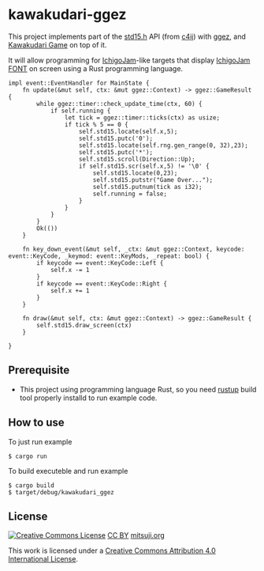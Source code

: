 # kawakudari-ggez

This project implements part of the [std15.h](https://github.com/IchigoJam/c4ij/blob/master/src/std15.h) API (from [c4ij](https://github.com/IchigoJam/c4ij)) with [ggez](https://ggez.rs), and [Kawakudari Game](https://ichigojam.github.io/print/en/KAWAKUDARI.html) on top of it.

It will allow programming for [IchigoJam](https://ichigojam.net/index-en.html)-like targets that display [IchigoJam FONT](https://mitsuji.github.io/ichigojam-font.json/) on screen using a Rust programming language.
```
impl event::EventHandler for MainState {
    fn update(&mut self, ctx: &mut ggez::Context) -> ggez::GameResult {
        while ggez::timer::check_update_time(ctx, 60) {
            if self.running {
                let tick = ggez::timer::ticks(ctx) as usize;
                if tick % 5 == 0 {
                    self.std15.locate(self.x,5);
                    self.std15.putc('0');
                    self.std15.locate(self.rng.gen_range(0, 32),23);
                    self.std15.putc('*');
                    self.std15.scroll(Direction::Up);
                    if self.std15.scr(self.x,5) != '\0' {
                        self.std15.locate(0,23);
                        self.std15.putstr("Game Over...");
                        self.std15.putnum(tick as i32);
                        self.running = false;
                    }
                }
            }
        }
        Ok(())
    }

    fn key_down_event(&mut self, _ctx: &mut ggez::Context, keycode: event::KeyCode, _keymod: event::KeyMods, _repeat: bool) {
        if keycode == event::KeyCode::Left {
            self.x -= 1
        }
        if keycode == event::KeyCode::Right {
            self.x += 1
        }
    }

    fn draw(&mut self, ctx: &mut ggez::Context) -> ggez::GameResult {
        self.std15.draw_screen(ctx)
    }

}
```

## Prerequisite

* This project using programming language Rust, so you need [rustup](https://rustup.rs) build tool properly installd to run example code.


## How to use

To just run example
```
$ cargo run
```

To build executeble and run example
```
$ cargo build
$ target/debug/kawakudari_ggez
```


## License
[![Creative Commons License](https://i.creativecommons.org/l/by/4.0/88x31.png)](http://creativecommons.org/licenses/by/4.0/)
[CC BY](https://creativecommons.org/licenses/by/4.0/) [mitsuji.org](https://mitsuji.org)

This work is licensed under a [Creative Commons Attribution 4.0 International License](http://creativecommons.org/licenses/by/4.0/).
